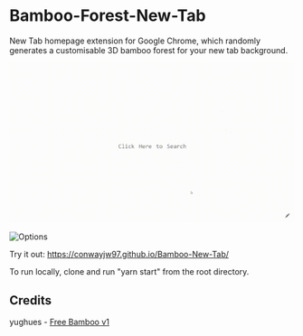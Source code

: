 # Bamboo-Forest-New-Tab

New Tab homepage extension for Google Chrome, which randomly generates a customisable 3D bamboo forest for your new tab background.

![Demo](https://raw.githubusercontent.com/conwayjw97/Bamboo-New-Tab/master/Main.gif)

![Options](https://raw.githubusercontent.com/conwayjw97/Bamboo-New-Tab/master/Settings.gif)

Try it out: https://conwayjw97.github.io/Bamboo-New-Tab/

To run locally, clone and run "yarn start" from the root directory.

## Credits

yughues - [Free Bamboo v1](https://opengameart.org/content/free-bamboo-v1)
